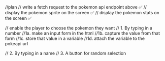 //plan
// write a fetch request to the pokemon api endpoint above ✅
// display the pokemon sprite on the screen ✅
// display the pokemon stats on the screen ✅

// enable the player to choose the pokemon they want
// 1. By typing in a number
//1a. make an input form in the html
//1b. capture the value from that form
//1c. store that value in a variable
//1d. attach the variable to the pokeapi url


// 2. By typing in a name
// 3. A button for random selection